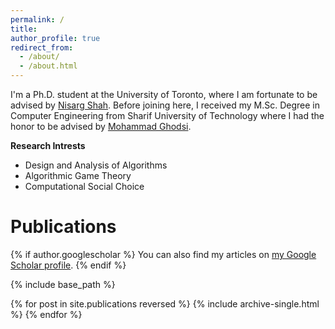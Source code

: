 ```yaml
---
permalink: /
title:
author_profile: true
redirect_from: 
  - /about/
  - /about.html
---
```


I'm a Ph.D. student at the University of Toronto, where I am fortunate to be advised by <a href="http://www.cs.toronto.edu/~nisarg/">Nisarg Shah</a>. Before joining here, I received my M.Sc. Degree in Computer Engineering from Sharif University of Technology where I had the honor to be advised by <a href="http://sharif.ir/~ghodsi/?page=home">Mohammad Ghodsi</a>.


**Research Intrests**

- Design and Analysis of Algorithms
- Algorithmic Game Theory
- Computational Social Choice

<h1> Publications </h1>
{% if author.googlescholar %}
  You can also find my articles on <a href="{{author.googlescholar}}">my Google Scholar profile</a>.
{% endif %}

{% include base_path %}

{% for post in site.publications reversed %}
  {% include archive-single.html %}
{% endfor %}
